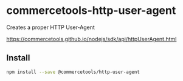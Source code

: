 # commercetools-http-user-agent

Creates a proper HTTP User-Agent

https://commercetools.github.io/nodejs/sdk/api/httpUserAgent.html

## Install

```bash
npm install --save @commercetools/http-user-agent
```

